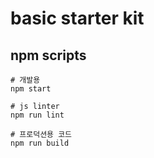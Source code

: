 # basic starter kit

## npm scripts

``` shell
# 개발용
npm start

# js linter
npm run lint

# 프로덕션용 코드
npm run build
```